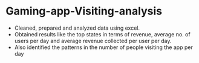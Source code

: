 # Gaming-app-Visiting-analysis

* Cleaned, prepared and analyzed data using excel.
* Obtained results like the top states in terms of revenue, average no. of users per day and average revenue collected per user per day.
* Also identified the patterns in the number of people visiting the app per day
